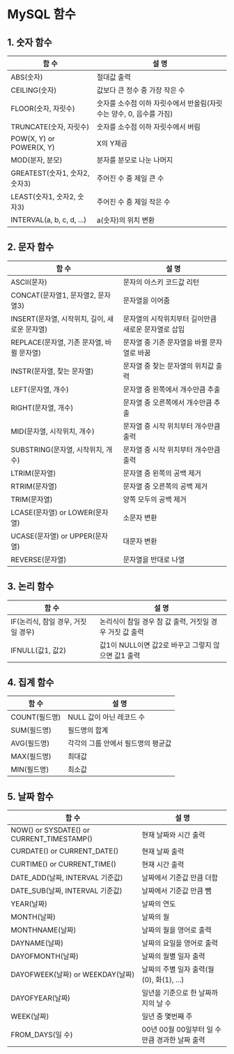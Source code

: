 # MySQL 함수

## 1. 숫자 함수

| <center>함 수</center>        | <center>설 명</center>                                       |
| ----------------------------- | ------------------------------------------------------------ |
| ABS(숫자)                     | 절대값 출력                                                  |
| CEILING(숫자)                 | 값보다 큰 정수 중 가장 작은 수                               |
| FLOOR(숫자, 자릿수)           | 숫자를 소수점 이하 자릿수에서 반올림(자릿수는 양수, 0, 음수를 가짐) |
| TRUNCATE(숫자, 자릿수)        | 숫자를 소수점 이하 자릿수에서 버림                           |
| POW(X, Y) or POWER(X, Y)      | X의 Y제곱                                                    |
| MOD(분자, 분모)               | 분자를 분모로 나눈 나머지                                    |
| GREATEST(숫자1, 숫자2, 숫자3) | 주어진 수 중 제일 큰 수                                      |
| LEAST(숫자1, 숫자2, 숫자3)    | 주어진 수 중 제일 작은 수                                    |
| INTERVAL(a, b, c, d, ...)     | a(숫자)의 위치 변환                                          |

## 2. 문자 함수

| <center>함 수</center>                        | <center>설 명</center>                              |
| --------------------------------------------- | --------------------------------------------------- |
| ASCII(문자)                                   | 문자의 아스키 코드값 리턴                           |
| CONCAT(문자열1, 문자열2, 문자열3)             | 문자열을 이어줌                                     |
| INSERT(문자열, 시작위치, 길이, 새로운 문자열) | 문자열의 시작위치부터 길이만큼 새로운 문자열로 삽입 |
| REPLACE(문자열, 기존 문자열, 바뀔 문자열)     | 문자열 중 기존 문자열을 바뀔 문자열로 바꿈          |
| INSTR(문자열, 찾는 문자열)                    | 문자열 중 찾는 문자열의 위치값 출력                 |
| LEFT(문자열, 개수)                            | 문자열 중 왼쪽에서 개수만큼 추출                    |
| RIGHT(문자열, 개수)                           | 문자열 중 오른쪽에서 개수만큼 추출                  |
| MID(문자열, 시작위치, 개수)                   | 문자열 중 시작 위치부터 개수만큼 출력               |
| SUBSTRING(문자열, 시작위치, 개수)             | 문자열 중 시작 위치부터 개수만큼 출력               |
| LTRIM(문자열)                                 | 문자열 중 왼쪽의 공백 제거                          |
| RTRIM(문자열)                                 | 문자열 중 오른쪽의 공백 제거                        |
| TRIM(문자열)                                  | 양쪽 모두의 공백 제거                               |
| LCASE(문자열) or LOWER(문자열)                | 소문자 변환                                         |
| UCASE(문자열) or UPPER(문자열)                | 대문자 변환                                         |
| REVERSE(문자열)                               | 문자열을 반대로 나열                                |

## 3. 논리 함수

| <center>함 수</center>             | <center>설 명</center>                                  |
| ---------------------------------- | ------------------------------------------------------- |
| IF(논리식, 참일 경우, 거짓일 경우) | 논리식이 참일 경우 참 값 출력, 거짓일 경우 거짓 값 출력 |
| IFNULL(값1, 값2)                   | 값1이 NULL이면 값2로 바꾸고 그렇지 않으면 값1 출력      |

## 4. 집계 함수

| <center>함 수</center> | <center>설 명</center>             |
| ---------------------- | ---------------------------------- |
| COUNT(필드명)          | NULL 값이 아닌 레코드 수           |
| SUM(필드명)            | 필드명의 합계                      |
| AVG(필드명)            | 각각의 그룹 안에서 필드명의 평균값 |
| MAX(필드명)            | 최대값                             |
| MIN(필드명)            | 최소값                             |

## 5. 날짜 함수

| <center>함 수</center>                    | <center>설 명</center>                         |
| ----------------------------------------- | ---------------------------------------------- |
| NOW() or SYSDATE() or CURRENT_TIMESTAMP() | 현재 날짜와 시간 출력                          |
| CURDATE() or CURRENT_DATE()               | 현재 날짜 출력                                 |
| CURTIME() or CURRENT_TIME()               | 현재 시간 출력                                 |
| DATE_ADD(날짜, INTERVAL 기준값)           | 날짜에서 기준값 만큼 더함                      |
| DATE_SUB(날짜, INTERVAL 기준값)           | 날짜에서 기준값 만큼 뺌                        |
| YEAR(날짜)                                | 날짜의 연도                                    |
| MONTH(날짜)                               | 날짜의 월                                      |
| MONTHNAME(날짜)                           | 날짜의 월을 영어로 출력                        |
| DAYNAME(날짜)                             | 날짜의 요일을 영어로 출력                      |
| DAYOFMONTH(날짜)                          | 날짜의 월별 일자 출력                          |
| DAYOFWEEK(날짜) or WEEKDAY(날짜)          | 날짜의 주별 일자 출력(월(0), 화(1), ...)       |
| DAYOFYEAR(날짜)                           | 일년을 기준으로 한 날짜까지의 날 수            |
| WEEK(날짜)                                | 일년 중 몇번째 주                              |
| FROM_DAYS(일 수)                          | 00년 00월 00일부터 일 수 만큼 경과한 날짜 출력 |